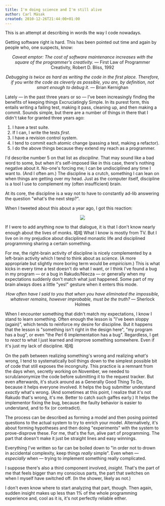 ```yaml
---
title: I'm doing science and I'm still alive
author: Carl Mäsak
created: 2010-12-26T21:44:00+01:00
---
```

This is an attempt at describing in words the way I code nowadays.

Getting software right is hard. This has been pointed out time and again by people who, one suspects, know:

<p style="text-align: center"><em>Caveat emptor: The cost of software maintenance increases with the square of the programmer's creativity.</em> &mdash; First Law of Programmer Creativity, Robert D. Bliss, 1992</p>

<p style="text-align: center"><em>Debugging is twice as hard as writing the code in the first place. Therefore, if you write the code as cleverly as possible, you are, by definition, not smart enough to debug it.</em> &mdash; Brian Kernighan</p>

Lately &mdash; in the past three years or so &mdash; I've been increasingly finding the benefits of keeping things Excruciatingly Simple. In its purest form, this entails writing a failing test, making it pass, cleaning up, and then making a commit. Sounds simple, but there are a number of things in there that I didn't take for granted three years ago:

1. I have a test suite.
2. If I can, I write the tests *first*.
3. I have a revision control system.
4. I tend to commit each atomic change (passing a test, making a refactor).
5. I do the above things because they extend my reach as a programmer.

I'd describe number 5 on that list as *discipline*. That may sound like a bad word to some, but when it's self-imposed like in this case, there's nothing negative about it. No-one's forcing me; I can be undisciplined any time I want to. (And I often am.) The discipline is a crutch, something I can lean on when things are getting over my head. Just as the computer itself, discipline is a tool I use to complement my (often insufficient) brain.

At its core, the discipline is a way not to have to constantly ad-lib answering the question "what's the next step?".

When I tweeted about this about a year ago, I got this reaction:

<center><img src="http://strangelyconsistent.org/blog/images/discipline-tweets.png"></center>

If I were to add anything now to that dialogue, it is that I don't know nearly enough about the lives of monks. 哈哈 What I know is mostly from TV. But I live on in my prejudice about disciplined monastic life and disciplined programming sharing a certain something.

For me, the right-brain activity of discipline is nicely complemented by a left-brain activity which I tend to think about as *science*. (A more appropriate but slightly more boring term would be *empiricism*.) This is what kicks in every time a test doesn't do what I want, or I think I've found a bug in my program &mdash; or a bug in Rakudo/Niecza &mdash; or generally when my expectations suddenly don't match what just happened. Some part of my brain always does a little "yes!" gesture when it enters this mode.

<p style="text-align: center"><em>How often have I said to you that when you have eliminated the impossible, whatever remains, however improbable, must be the truth?</em> &mdash; Sherlock Holmes</p>

When I encounter something that didn't match my expectations, I know I stand to learn something. Often enough the lesson is "I've been sloppy (again)", which tends to reinforce my desire for discipline. But it happens that the lesson is "something isn't right in the design here", "my program has a bug", or even "the Perl 6 implementation has a bug". Regardless, I get to *react* to what I just learned and improve something somewhere. Even if it's just my lack of discipline. 哈哈

On the path between realizing something's wrong and realizing *what's* wrong, I tend to systematically boil things down to the simplest possible bit of code that still exposes the incongruity. This practice is a remnant from the days when, secretly working on November, we needed to scrub/anonymize the code before submitting it to the request tracker. But even afterwards, it's stuck around as a Generally Good Thing To Do, because it helps everyone involved. It helps the bug submitter understand *exactly* what's wrong. (And sometimes at this point, I realize that it's not Rakudo that's wrong, it's me. Better to catch such gaffes early.) It helps the implementor fixing the bug, because the faulty behavior is easier to understand, and to fix (or contradict).

The process can be described as forming a model and then posing pointed questions to the actual system to try to enrich your model. Alternatively, it's about forming hypotheses and then doing "experiments" with the system to prove-disprove these. For me, that's the fun, alive part of programming. The part that doesn't make it just be straight lines and easy winnings.

Everything I've written so far can be boiled down to "in order not to drown in accidental complexity, keep things *really* simple". Even when &mdash; *especially* when &mdash; trying to implement something really complicated.

I suppose there's also a third component involved, *insight*. That's the part of me that feels bigger than my conscious parts, the part that switches on when I myself have switched off. (In the shower, likely as not.)

I don't even know where to start analyzing that part, though. Then again, sudden insight makes up less than 1% of the whole programming experience and, cool as it is, it's not perfectly reliable either.
